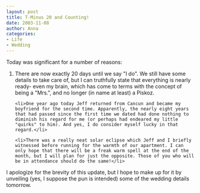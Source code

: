 ```yaml
---
layout: post
title: T-Minus 20 and Counting!
date: 2003-11-08
author: Anna
categories:
- Life
- Wedding
---
```


<p>Today was significant for a number of reasons:</p>
<ol>
	<li>There are now exactly 20 days until we say "I do". We still
	have some details to take care of, but I can truthfully state that
	everything is nearly ready- even my brain, which has come to terms
	with the concept of being a "Mrs.", and no longer (in name at
	least) a Piskoz.</li>

	<li>One year ago today Jeff returned from Cancun and became my
	boyfriend for the second time. Apparently, the nearly eight years
	that had passed since the first time we dated had done nothing to
	diminish his regard for me (or perhaps had endeared my little
	"quirks" to him). And yes, I do consider myself lucky in that
	regard.</li>

	<li>There was a really neat solar eclipse which Jeff and I briefly
	witnessed before running for the warmth of our apartment. I can
	only hope that there will be a freak warm spell at the end of the
	month, but I will plan for just the opposite. Those of you who will
	be in attendance should do the same!</li>
</ol>
<p>I apologize for the brevity of this update, but I hope to make up
for it by unveiling (yes, I suppose the pun is intended) some of the
wedding details tomorrow.</p>